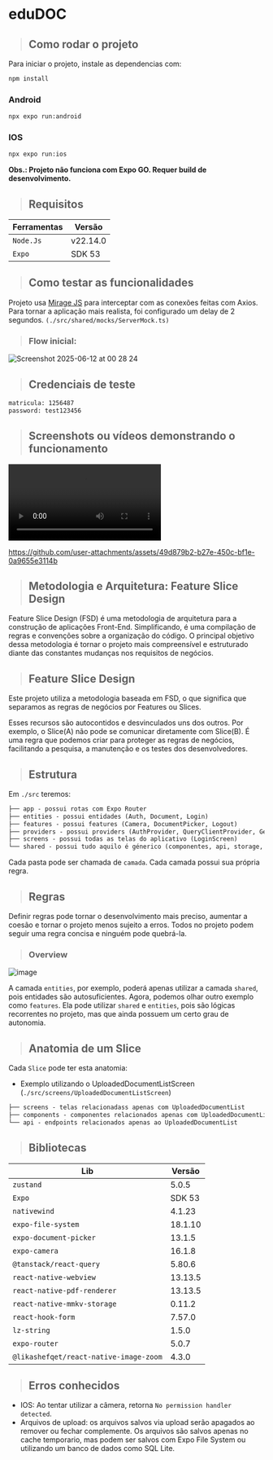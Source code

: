 # eduDOC

> ## Como rodar o projeto

Para iniciar o projeto, instale as dependencias com:

```bash
npm install
```

### Android

```bash
npx expo run:android
```

### IOS

```bash
npx expo run:ios
```

**Obs.: Projeto não funciona com Expo GO. Requer build de desenvolvimento.**

> ## Requisitos

| Ferramentas      | Versão          |
| --------- | ----------------- |
| `Node.Js` | v22.14.0 |
| `Expo`  | SDK 53           |

> ## Como testar as funcionalidades

Projeto usa [Mirage JS](https://miragejs.com/) para interceptar com as conexões feitas com Axios. Para tornar a aplicação mais realista,
foi configurado um delay de 2 segundos. `(./src/shared/mocks/ServerMock.ts)`

> ### Flow inicial:

![Screenshot 2025-06-12 at 00 28 24](https://github.com/user-attachments/assets/e2cb91ad-b682-4fbf-9e4c-f87edf7a81fc)


> ## Credenciais de teste

```bash
matricula: 1256487
password: test123456
```
> ## Screenshots ou vídeos demonstrando o funcionamento

<video src="[https://user-images.githubusercontent.com/aaa.mp4](https://github.com/user-attachments/assets/49d879b2-b27e-450c-bf1e-0a9655e3114b)"></video>

https://github.com/user-attachments/assets/49d879b2-b27e-450c-bf1e-0a9655e3114b

> ## Metodologia e Arquitetura: Feature Slice Design

Feature Slice Design (FSD) é uma metodologia de arquitetura para a construção de aplicações Front-End. Simplificando, é uma compilação de regras e convenções sobre a organização do código. O principal objetivo dessa metodologia é tornar o projeto mais compreensível e estruturado diante das constantes mudanças nos requisitos de negócios.

> ## Feature Slice Design

Este projeto utiliza a metodologia baseada em FSD, o que significa que
separamos as regras de negócios por Features ou Slices.

Esses recursos são autocontidos e desvinculados uns dos outros.
Por exemplo, o Slice(A) não pode se comunicar diretamente com Slice(B). É
uma regra que podemos criar para proteger as regras de negócios, facilitando
a pesquisa, a manutenção e os testes dos desenvolvedores.

> ## Estrutura

Em `./src` teremos:

```txt
├── app - possui rotas com Expo Router
├── entities - possui entidades (Auth, Document, Login)
├── features - possui features (Camera, DocumentPicker, Logout)
├── providers - possui providers (AuthProvider, QueryClientProvider, GestureHandlerRootView)
├── screens - possui todas as telas do aplicativo (LoginScreen)
└── shared - possui tudo aquilo é génerico (componentes, api, storage, utils)
```

Cada pasta pode ser chamada de `camada`. Cada camada possui sua própria regra.

> ## Regras

Definir regras pode tornar o desenvolvimento mais preciso, aumentar a coesão e tornar o projeto menos sujeito a erros. Todos no projeto podem seguir uma regra concisa e ninguém pode quebrá-la.

> ### Overview

![image](https://github.com/user-attachments/assets/47098814-9266-41dc-bbb8-24425469182c)

A camada `entities`, por exemplo, poderá apenas utilizar a camada `shared`, pois entidades são autosuficientes. Agora, podemos olhar outro exemplo como `features`. Ela pode utilizar `shared` e `entities`, pois são lógicas recorrentes no projeto, mas que ainda possuem um certo grau  de autonomia.

> ## Anatomia de um Slice

 Cada `Slice` pode ter esta anatomia:

- Exemplo utilizando o UploadedDocumentListScreen (`./src/screens/UploadedDocumentListScreen`)

```txt
├── screens - telas relacionadass apenas com UploadedDocumentList
├── components - componentes relacionados apenas com UploadedDocumentList
└── api - endpoints relacionados apenas ao UploadedDocumentList
```

> ## Bibliotecas

| Lib     | Versão          |
| --------- | ----------------- |
| `zustand` | 5.0.5 |
| `Expo`  | SDK 53           |
| `nativewind`  | 4.1.23          |
| `expo-file-system`  | 18.1.10          |
| `expo-document-picker`  | 13.1.5          |
| `expo-camera`  | 16.1.8          |
| `@tanstack/react-query`  | 5.80.6         |
| `react-native-webview`  | 13.13.5         |
| `react-native-pdf-renderer`  | 13.13.5         |
| `react-native-mmkv-storage`  | 0.11.2         |
| `react-hook-form`  | 7.57.0         |
| `lz-string`  | 1.5.0         |
| `expo-router`  | 5.0.7         |
| `@likashefqet/react-native-image-zoom`  | 4.3.0        |

> ## Erros conhecidos

- IOS: Ao tentar utilizar a câmera, retorna `No permission handler detected`. 
- Arquivos de upload: os arquivos salvos via upload serão apagados ao remover ou fechar complemente. Os arquivos são salvos apenas no cache temporario, mas podem ser salvos com Expo File System ou utilizando um banco de dados como SQL Lite.
